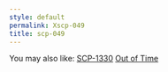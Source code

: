 ```yaml
---
style: default
permalink: Xscp-049
title: scp-049
---
```

You may also like:
[SCP-1330](http://scp-wiki.net/scp-1330)
[Out of Time](http://scp-wiki.net/clock-is-ticking)